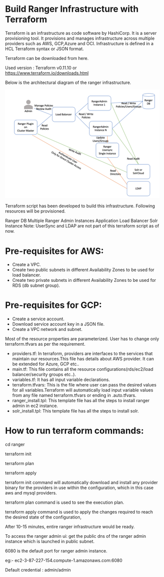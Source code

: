Build Ranger Infrastructure with Terraform
==========================================

Terraform is an infrastructure as code software by HashiCorp. It is a server provisioning tool. It provisions and manages infrastructure across multiple providers such as AWS, GCP,Azure and OCI. Infrastructure is defined in a HCL Terraform syntax or JSON format.

Terraform can be downloaded from here.

Used version : Terraform v0.11.10 or  https://www.terraform.io/downloads.html

Below is the architectural diagram of the ranger infrastructure.


![ranger_architecture](images/ranger_architecture.png)


Terraform script has been developed to build this infrastructure. Following resources will be provisioned.

Ranger DB
Multiple Ranger Admin Instances
Application Load Balancer
Solr Instance
Note: UserSync and LDAP are not part of this terraform script as of now.



# Pre-requisites for AWS: #
- Create a VPC.
- Create two public subnets in different Availability Zones to be used for load balancer.
- Create two private subnets in different Availability Zones to be used for RDS (db subnet group).

# Pre-requisites for GCP: #
- Create a service account.
- Download service account key in a JSON file.
- Create a VPC network and subnet.    


Most of the resource properties are parameterized. User has to change only terraform.tfvars as per the requirement.

- providers.tf: In terraform, providers are interfaces to the services that maintain our resources.This file has details about AWS provider. It can be extended for Azure, GCP etc..
- main.tf: This file contains all the resource configurations(rds/ec2/load balancer/security groups etc..).
- variables.tf: It has all input variable declarations.
- terraform.tfvars: This is the file where user can pass the desired values for all variables.Terraform will automatically load input variable values from any file named terraform.tfvars or ending in .auto.tfvars.
- ranger_install.tpl: This template file has all the steps to install ranger admin in ec2 instance.
- solr_install.tpl: This template file has all the steps to install solr.

# How to run terraform commands: 
cd ranger

terraform init

terraform plan

terraform apply



terraform init command will automatically download and install any provider binary for the providers in use within the configuration, which in this case aws and mysql providers.

terraform plan command is used to see the execution plan.

terraform apply command is used to apply the changes required to reach the desired state of the configuration, 



After 10-15 minutes,  entire ranger infrastructure would be ready.

To access the ranger admin ui: get the public dns of the ranger admin instance which is launched in public subnet.

6080 is the default port for ranger admin instance.

eg:- ec2-3-87-227-154.compute-1.amazonaws.com:6080

Default credential : admin/admin


